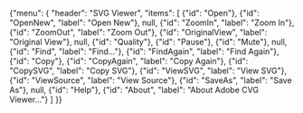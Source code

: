 {"menu": {
    "header": "SVG Viewer",
    "items": [
       {"id": "Open"},
       {"id": "OpenNew", "label": "Open New"},
       null,
       {"id": "ZoomIn", "label": "Zoom In"},
       {"id": "ZoomOut", "label": "Zoom Out"},
       {"id": "OriginalView", "label": "Original View"},
       null,
       {"id": "Quality"},
       {"id": "Pause"},
       {"id": "Mute"},
       null,
       {"id": "Find", "label": "Find..."},
       {"id": "FindAgain", "label": "Find Again"},
       {"id": "Copy"},
       {"id": "CopyAgain", "label": "Copy Again"},
       {"id": "CopySVG", "label": "Copy SVG"},
       {"id": "ViewSVG", "label": "View SVG"},
       {"id": "ViewSource", "label": "View Source"},
       {"id": "SaveAs", "label": "Save As"},
       null,
       {"id": "Help"},
       {"id": "About", "label": "About Adobe CVG Viewer..."}
    ]
}}
